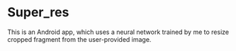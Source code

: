 # Super_res

This is an Android app, which uses a neural network trained by me to resize cropped fragment from the user-provided image.
